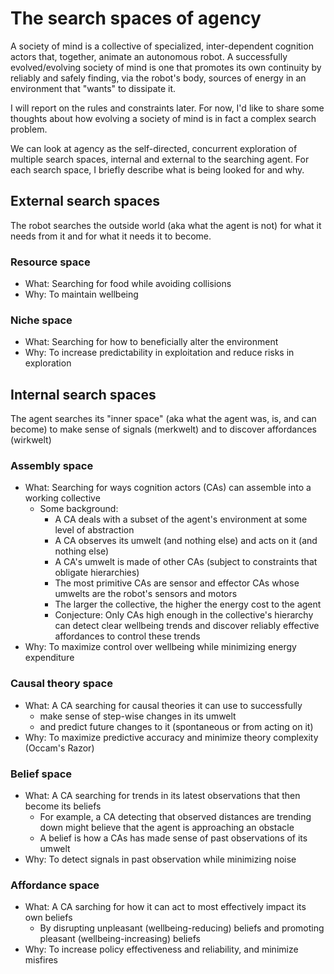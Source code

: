 # The search spaces of agency

A society of mind is a collective of specialized, inter-dependent cognition actors that, together, animate an autonomous robot. A successfully evolved/evolving society of mind is one that promotes its own continuity by reliably and safely finding, via the  robot's body, sources of energy in an environment that "wants" to dissipate it.

I will report on the rules and constraints later. For now, I'd like to share some thoughts about how evolving a society of mind is in fact a complex search problem.

We can look at agency as the self-directed, concurrent exploration of multiple search spaces, internal and external to the searching agent. For each search space, I briefly describe what is being looked for and why.

## External search spaces

The robot searches the outside world (aka what the agent is not) for what it needs from it and for what it needs it to become.

### Resource space

* What: Searching for food while avoiding collisions
* Why: To maintain wellbeing

### Niche space

* What: Searching for how to  beneficially alter the environment
* Why: To increase predictability in exploitation and reduce risks in exploration

## Internal search spaces

The agent searches its "inner space" (aka what the agent was, is, and can become) to make sense of signals (merkwelt) and to discover affordances (wirkwelt)

### Assembly space

* What: Searching for ways cognition actors (CAs) can assemble into a working collective
  * Some background:
    * A CA deals with a subset of the agent's environment at some level of abstraction
    * A CA observes its umwelt (and nothing else) and acts on it (and nothing else)
    * A CA's umwelt is made of other CAs (subject to constraints that obligate hierarchies)
    * The most primitive CAs are sensor and effector CAs whose umwelts are the robot's sensors and motors
    * The larger the collective, the higher the energy cost to the agent
    * Conjecture: Only CAs high enough in the collective's hierarchy can detect clear wellbeing trends and discover reliably effective affordances to control these trends
* Why: To maximize control over wellbeing while minimizing energy expenditure

### Causal theory space

* What: A CA searching for causal theories it can use to successfully
  * make sense of step-wise changes in its umwelt
  * and predict future changes to it (spontaneous or from acting on it)
* Why: To maximize predictive accuracy and minimize theory complexity (Occam's Razor)

### Belief space

* What: A CA searching for trends in its latest observations that then become its beliefs
  * For example, a CA detecting that observed distances are trending down might believe that the agent is approaching an obstacle
  * A belief is how a CAs has made sense of past observations of its umwelt
* Why: To detect signals in past observation while minimizing noise

### Affordance space

* What: A CA sarching for how it can act to most effectively impact its own beliefs
  * By disrupting unpleasant (wellbeing-reducing) beliefs and promoting pleasant (wellbeing-increasing) beliefs
* Why: To increase policy effectiveness and reliability, and minimize misfires